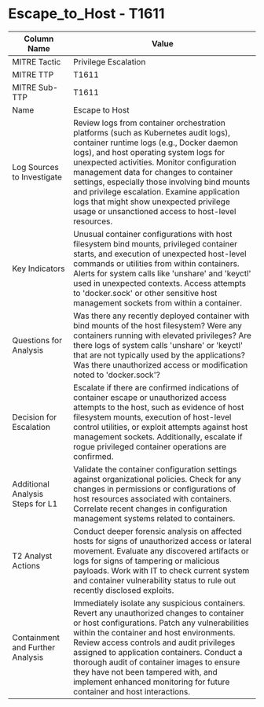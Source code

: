 # Escape_to_Host - T1611

| Column Name | Value |
|-------------|-------|
| MITRE Tactic | Privilege Escalation |
| MITRE TTP | T1611 |
| MITRE Sub-TTP | T1611 |
| Name | Escape to Host |
| Log Sources to Investigate | Review logs from container orchestration platforms (such as Kubernetes audit logs), container runtime logs (e.g., Docker daemon logs), and host operating system logs for unexpected activities. Monitor configuration management data for changes to container settings, especially those involving bind mounts and privilege escalation. Examine application logs that might show unexpected privilege usage or unsanctioned access to host-level resources. |
| Key Indicators | Unusual container configurations with host filesystem bind mounts, privileged container starts, and execution of unexpected host-level commands or utilities from within containers. Alerts for system calls like 'unshare' and 'keyctl' used in unexpected contexts. Access attempts to 'docker.sock' or other sensitive host management sockets from within a container. |
| Questions for Analysis | Was there any recently deployed container with bind mounts of the host filesystem? Were any containers running with elevated privileges? Are there logs of system calls 'unshare' or 'keyctl' that are not typically used by the applications? Was there unauthorized access or modification noted to 'docker.sock'? |
| Decision for Escalation | Escalate if there are confirmed indications of container escape or unauthorized access attempts to the host, such as evidence of host filesystem mounts, execution of host-level control utilities, or exploit attempts against host management sockets. Additionally, escalate if rogue privileged container operations are confirmed. |
| Additional Analysis Steps for L1 | Validate the container configuration settings against organizational policies. Check for any changes in permissions or configurations of host resources associated with containers. Correlate recent changes in configuration management systems related to containers. |
| T2 Analyst Actions | Conduct deeper forensic analysis on affected hosts for signs of unauthorized access or lateral movement. Evaluate any discovered artifacts or logs for signs of tampering or malicious payloads. Work with IT to check current system and container vulnerability status to rule out recently disclosed exploits. |
| Containment and Further Analysis | Immediately isolate any suspicious containers. Revert any unauthorized changes to container or host configurations. Patch any vulnerabilities within the container and host environments. Review access controls and audit privileges assigned to application containers. Conduct a thorough audit of container images to ensure they have not been tampered with, and implement enhanced monitoring for future container and host interactions. |
